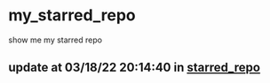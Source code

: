 # my_starred_repo
show me my starred repo

update at 03/18/22 20:14:40 in [starred_repo](./index.html)
---

